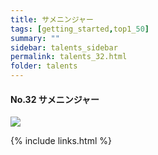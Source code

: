 ```yaml
---
title: サメニンジャー
tags: [getting_started,top1_50]
summary: ""
sidebar: talents_sidebar
permalink: talents_32.html
folder: talents
---
```



#### No.32 サメニンジャー

![](https://yt3.ggpht.com/7dNNCdnRx09tBsTVOJvLNPr_p0yTUyIQfUCVvOnAD5KJ_HkcPxeFRb51AYX2YZlElHUjgqQYiA=s176-c-k-c0x00ffffff-no-rj)







{% include links.html %}

